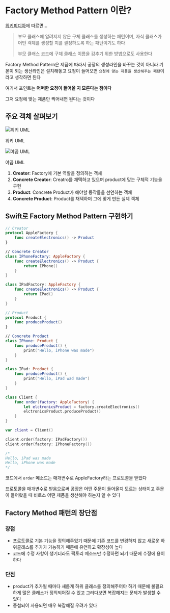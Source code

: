 # Factory Method Pattern 이란?

[위키피디아](https://ko.wikipedia.org/wiki/%ED%8C%A9%ED%86%A0%EB%A6%AC_%EB%A9%94%EC%84%9C%EB%93%9C_%ED%8C%A8%ED%84%B4)에 따르면...

> 부모 클래스에 알려지지 않은 구체 클래스를 생성하는 패턴이며, 자식 클래스가 어떤 객체를 생성할 지를 결정하도록 하는 패턴이기도 하다
> 
> 부모 클래스 코드에 구체 클래스 이름을 감추기 위한 방법으로도 사용한다

Factory Method Pattern은 제품에 따라서 공장의 생성라인을 바꾸는 것이 아니라 기본이 되는 생산라인은 설치해놓고 요청이 들어오면 `요청에 맞는 제품을 생산해주는 패턴`이라고 생각하면 된다

여기서 포인트는 **어떠한 요청이 들어올 지 모른다는 점이다**

그저 요청에 맞는 제품만 찍어내면 된다는 것이다

## 주요 객체 살펴보기

![위키 UML](https://upload.wikimedia.org/wikipedia/commons/thumb/a/a3/FactoryMethod.svg/600px-FactoryMethod.svg.png)

위키 UML

![야곰 UML](https://user-images.githubusercontent.com/73867548/158944702-a7c174c8-82d5-4726-8d22-c34ebc6c436e.jpg)

야곰 UML

1. **Creator**: Factory에 기본 역할을 정의하는 객체
2. **Concrete Creator**: Creatro를 채택하고 있으며 product에 맞는 구체적 기능을 구현
3. **Product**: Concrete Product가 해야할 동작들을 선언하는 객체
4. **Concrete Product**: Product를 채택하며 그에 맞게 만든 실제 객체

## Swift로 Factory Method Pattern 구현하기

```swift
// Creator
protocol AppleFactory {
    func createElectronics() -> Product
}

// Concrete Creator
class IPhoneFactory: AppleFactory {
    func createElectronics() -> Product {
        return IPhone()
    }
}

class IPadFactory: AppleFactory {
    func createElectronics() -> Product {
        return IPad()
    }
}

// Product
protocol Product {
    func produceProduct()
}

// Concrete Product
class IPhone: Product {
    func produceProduct() {
        print("Hello, iPhone was made")
    }
}

class IPad: Product {
    func produceProduct() {
        print("Hello, iPad wad made")
    }
}

class Client {
    func order(factory: AppleFactory) {
        let elctronicsProduct = factory.createElectronics()
        elctronicsProduct.produceProduct()
    }
}

var client = Client()

client.order(factory: IPadFactory())
client.order(factory: IPhoneFactory())

/*
Hello, iPad was made
Hello, iPhone was made
*/
```

코드에서 `order` 메소드는 매개변수로 AppleFactory라는 프로토콜을 받았다

프로토콜을 매개변수로 받음으로써 공장은 어떤 주문이 들어올지 모르는 상태이고 주문이 들어왔을 때 비로소 어떤 제품을 생산해야 하는지 알 수 있다

## Factory Method 패턴의 장단점

### 장점

* 프로토콜로 기본 기능을 정의해주었기 때문에 기존 코드를 변경하지 않고 새로운 하위클래스를 추가가 가능하기 때문에 유연하고 확장성이 높다
* 코드에 수정 사항이 생기더라도 팩토리 메소드만 수정하면 되기 때문에 수정에 용이하다

### 단점

* product가 추가될 때마다 새롭게 하위 클래스를 정의해주어야 하기 때문에 불필요하게 많은 클래스가 정의되어질 수 있고 그러다보면 복잡해지는 문제가 발생할 수 있다
* 중첩되어 사용되면 매우 복잡해질 우려가 있다